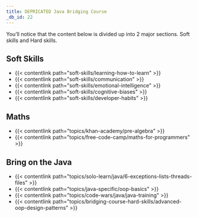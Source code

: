 ```yaml
---
title: DEPRICATED Java Bridging Course
_db_id: 22
---
```


You’ll notice that the content below is divided up into 2 major sections. Soft skills and Hard skills.

## Soft Skills

- {{< contentlink path="soft-skills/learning-how-to-learn" >}}
- {{< contentlink path="soft-skills/communication" >}}
- {{< contentlink path="soft-skills/emotional-intelligence" >}}
- {{< contentlink path="soft-skills/cognitive-biases" >}}
- {{< contentlink path="soft-skills/developer-habits" >}}

## Maths

- {{< contentlink path="topics/khan-academy/pre-algebra" >}}
- {{< contentlink path="topics/free-code-camp/maths-for-programmers" >}}

## Bring on the Java

- {{< contentlink path="topics/solo-learn/java/6-exceptions-lists-threads-files" >}}
- {{< contentlink path="topics/java-specific/oop-basics" >}}
- {{< contentlink path="topics/code-wars/java/java-training" >}}
- {{< contentlink path="topics/bridging-course-hard-skills/advanced-oop-design-patterns" >}}
